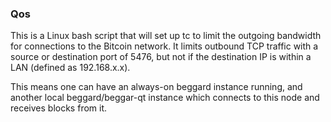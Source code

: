 ### Qos ###

This is a Linux bash script that will set up tc to limit the outgoing bandwidth for connections to the Bitcoin network. It limits outbound TCP traffic with a source or destination port of 5476, but not if the destination IP is within a LAN (defined as 192.168.x.x).

This means one can have an always-on beggard instance running, and another local beggard/beggar-qt instance which connects to this node and receives blocks from it.
